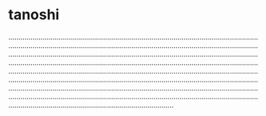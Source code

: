 # tanoshi
..................................................................................................................................................................................................................................................................................................................................................................................................................................................................................................................................................................................................................................................................................................................................................................................................................................................................................................................................................................................................................................................................................................................